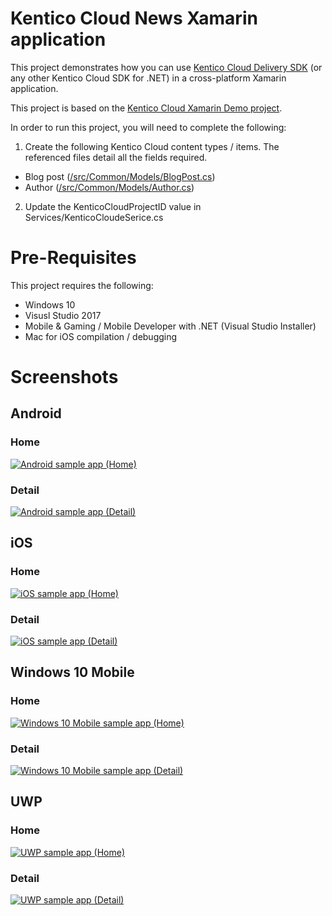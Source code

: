 # Kentico Cloud News Xamarin application

This project demonstrates how you can use [Kentico Cloud Delivery SDK](https://github.com/Kentico/delivery-sdk-net) (or any other Kentico Cloud SDK for .NET) in a cross-platform Xamarin application.

This project is based on the [Kentico Cloud Xamarin Demo project](https://github.com/Kentico/cloud-sample-app-xamarin).

In order to run this project, you will need to complete the following:

 1. Create the following Kentico Cloud content types / items. The referenced files detail all the fields required. 
- Blog post ([/src/Common/Models/BlogPost.cs](/src/Common/Models/BlogPost.cs))
- Author ([/src/Common/Models/Author.cs](/src/Common/Models/Author.cs))

2. Update the KenticoCloudProjectID value in Services/KenticoCloudeSerice.cs

# Pre-Requisites
This project requires the following:
- Windows 10
- Visusl Studio 2017
- Mobile & Gaming / Mobile Developer with .NET (Visual Studio Installer)
- Mac for iOS compilation / debugging

# Screenshots
## Android
### Home
[<img src="/img/AndroidHome.png" alt="Android sample app (Home)" />](/img/AndroidHome.png)
### Detail
[<img src="/img/AndroidDetail.png" alt="Android sample app (Detail)" />](/img/AndroidDetail.png)
## iOS
### Home
[<img src="/img/iOSHome.png" alt="iOS sample app (Home)" />](/img/iOSHome.png)
### Detail
[<img src="/img/iOSDetail.png" alt="iOS sample app (Detail)" />](/img/iOSDetail.png)
## Windows 10 Mobile
### Home
[<img src="/img/Windows10MobileHome.png" alt="Windows 10 Mobile sample app (Home)" />](/img/Windows10MobileHome.png)
### Detail
[<img src="/img/Windows10MobileDetail.png" alt="Windows 10 Mobile sample app (Detail)" />](/img/Windows10MobileDetail.png)
## UWP
### Home
[<img src="/img/UWPHome.png" alt="UWP sample app (Home)" />](/img/UWPHome.png)
### Detail
[<img src="/img/UWPDetail.png" alt="UWP sample app (Detail)" />](/img/UWPDetail.png)
